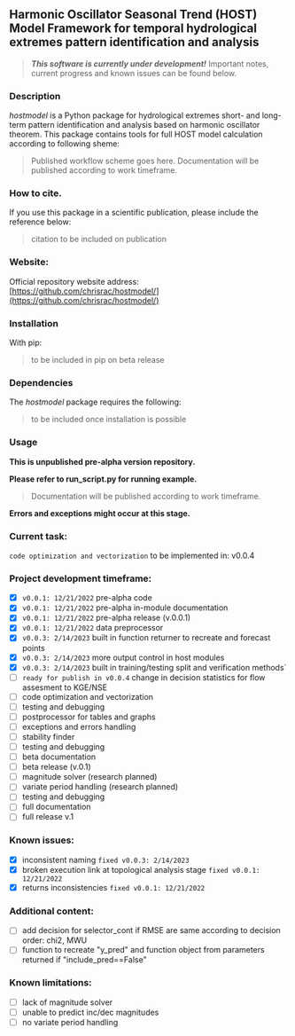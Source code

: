 ## Harmonic Oscillator Seasonal Trend (HOST) Model Framework for temporal hydrological extremes pattern identification and analysis

> ***This software is currently under development!*** Important notes, current progress and known issues can be found below.

### Description
*hostmodel* is a Python package for hydrological extremes short- and long-term pattern identification and analysis based on harmonic oscillator theorem. 
This package contains tools for full HOST model calculation according to following sheme:
> Published workflow scheme goes here.
Documentation will be published according to work timeframe.


### How to cite. 
If you use this package in a scientific publication, please include the reference below:
> citation to be included on publication


### Website:
Official repository website address:
[https://github.com/chrisrac/hostmodel/](https://github.com/chrisrac/hostmodel/)


### Installation
With pip:
> to be included in pip on beta release


### Dependencies
The *hostmodel* package requires the following:
> to be included once installation is possible


### Usage
**This is unpublished pre-alpha version repository.**

**Please refer to run_script.py for running example.** 

> Documentation will be published according to work timeframe.

**Errors and exceptions might occur at this stage.**

### Current task:
`code optimization and vectorization`
to be implemented in: v0.0.4

### Project development timeframe:
- [x] `v0.0.1: 12/21/2022` pre-alpha code
- [x] `v0.0.1: 12/21/2022` pre-alpha in-module documentation
- [x] `v0.0.1: 12/21/2022` pre-alpha release (v.0.0.1)
- [x] `v0.0.1: 12/21/2022` data preprocessor
- [x] `v0.0.3: 2/14/2023` built in function returner to recreate and forecast points 
- [x] `v0.0.3: 2/14/2023` more output control in host modules
- [x] `v0.0.3: 2/14/2023` built in training/testing split and verification methods`
- [ ] `ready for publish in v0.0.4` change in decision statistics for flow assesment to KGE/NSE 
- [ ] code optimization and vectorization
- [ ] testing and debugging
- [ ] postprocessor for tables and graphs
- [ ] exceptions and errors handling
- [ ] stability finder
- [ ] testing and debugging
- [ ] beta documentation
- [ ] beta release (v.0.1)
- [ ] magnitude solver (research planned)
- [ ] variate period handling (research planned)
- [ ] testing and debugging
- [ ] full documentation
- [ ] full release v.1

### Known issues:
- [x] inconsistent naming `fixed v0.0.3: 2/14/2023`
- [x] broken execution link at topological analysis stage `fixed v0.0.1: 12/21/2022`
- [x] returns inconsistencies `fixed v0.0.1: 12/21/2022`

### Additional content:
- [ ] add decision for selector_cont if RMSE are same according to decision order: chi2, MWU
- [ ] function to recreate "y_pred" and function object from parameters returned if "include_pred==False"

### Known limitations:
- [ ] lack of magnitude solver
- [ ] unable to predict inc/dec magnitudes
- [ ] no variate period handling

